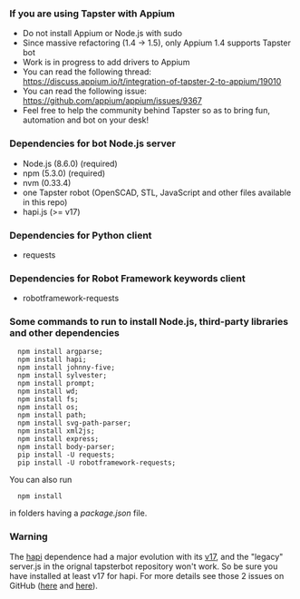 ### If you are using Tapster with Appium
- Do not install Appium or Node.js with sudo
- Since massive refactoring (1.4 -> 1.5), only Appium 1.4 supports Tapster bot
- Work is in progress to add drivers to Appium
- You can read the following thread: https://discuss.appium.io/t/integration-of-tapster-2-to-appium/19010
- You can read the following issue: https://github.com/appium/appium/issues/9367
- Feel free to help the community behind Tapster so as to bring fun, automation and bot on your desk!

### Dependencies for bot Node.js server
- Node.js (8.6.0) (required)
- npm (5.3.0) (required)
- nvm (0.33.4)
- one Tapster robot (OpenSCAD, STL, JavaScript and other files available in this repo)
- hapi.js (>= v17)

### Dependencies for Python client
 - requests

### Dependencies for Robot Framework keywords client
 - robotframework-requests

### Some commands to run to install Node.js, third-party libraries and other dependencies
```shell
  npm install argparse;
  npm install hapi;
  npm install johnny-five;
  npm install sylvester;
  npm install prompt;
  npm install wd;
  npm install fs;
  npm install os;
  npm install path;
  npm install svg-path-parser;
  npm install xml2js;
  npm install express;
  npm install body-parser;
  pip install -U requests;
  pip install -U robotframework-requests;
```
You can also run
```shell
  npm install
```
in folders having a _package.json_ file.

### Warning
The [hapi](https://hapijs.com/ "Go to hapi") dependence had a major evolution with its [v17](https://github.com/hapijs/hapi/issues/3658 "Breaking changes"), and the "legacy" server.js in the orignal tapsterbot repository won't work.
So be sure you have installed at least v17 for hapi. For more details see those 2 issues on GitHub ([here](https://github.com/hapijs/discuss/issues/567) and [here](https://github.com/hapijs/hapi/issues/3697)).
